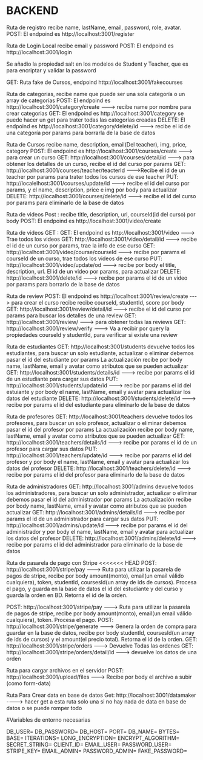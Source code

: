 # BACKEND

Ruta de registro recibe  name, lastName, email, password, role, avatar.
POST: El endpoind es http://localhost:3001/register

Ruta de Login Local recibe email y password
POST: El endpoind es http://localhost:3001/login

Se añadio la propiedad salt en los modelos de Student y Teacher, que es para encriptar y validar la password

GET: Ruta fake de Cursos, endpoind http://localhost:3001/fakecourses

Ruta de categorias, recibe name que puede ser una sola categoría o un array de categorías
POST: El endpoind es http://localhost:3001/category/create ---> recibe name por nombre para crear categorias
GET: El endpoind es http://localhost:3001/category se puede hacer un get para trater todas las categorías creadas
DELETE: El endpoind es http://localhost:3001/category/delete/id ---> recibe el id de una categoría por params para borrarla de la base de datos

Ruta de Cursos recibe name, description, email(Del teacher), img, price, category
POST: El endpoind es http://localhost:3001/courses/create ---> para crear un curso
GET: http://localhost:3001/courses/detail/id ---> para obtener los detalles de un curso, recibe el id del curso por params
GET: http://localhost:3001/courses/teacher/teacterId --->Recibe el id de un teacher por params para trater todos los cursos de ese teacher
PUT: http://localelhost:3001/courses/update/id ---> recibe el id del curso por params, y el name, description, price e img por body para actualizar
DELETE: http://localhost:3001/courses/delete/id ---> recibe el id del curso por params para eliminarlo de la base de datos

Ruta de videos  Post : recibe title, description, url, courseId(id del curso) por body
POST: El endpoind es http://localhost:3001/video/create

Ruta de videos GET :
GET: El endpoind es http://localhost:3001/video ---> Trae todos los videos
GET: http://localhost:3001/video/detail/id ---> recibe el id de un curso por params, trae la info de ese curso
GET: http://localhost:3001/video/course/courseId ---> recibe por params el courseId de un curso, trae todos los videos de ese curso
PUT: http://localhost:3001/video/update/od ---> recibe por body el title, description, url. El id de un video por params, para actualizar
DELETE: http://localhost:3001/delete/id ---> recibe por params el id de un video por params para borrarlo de la base de datos

Ruta de review
POST: El endpoind es http://localhost:3001/review/create ---> para crear el curso recibe recibe courseId, studentId, score por body
GET: http://localhost:3001/review/detail/id ---> recibe el id del curso por params para buscar los detalles de una review
GET: http://localhost:3001/review/ ---> para obtener todas las reviews
GET: http://localhost:3001/review/verify ---> Va a recibir por query la propiedades courseId y studentId, para verificar si existe una review


Ruta de estudiantes
GET: http://localhost:3001/students devuelve todos los estudiantes, para buscar un solo estudiante, actualizar o eliminar debemos pasar el id del estudiante por params
La actualización recibe por body name, lastName, email y avatar como atributos que se pueden actualizar
GET: http://localhost:3001/students/details/id ---> recibe por params  el id de un estudiante para cargar sus datos
PUT: http://localhost:3001/students/update/id ---> recibe por params el id del estuiante y por body el name, lastName, email y avatar para actualizar los datos del estudiante
DELETE: http://localhost:3001/students/delete/id ---> recibe por params el id del estudiante para eliminarlo de la base de datos


Ruta de profesores
GET: http://localhost:3001/teachers devuelve todos los profesores, para buscar un solo profesor, actualizar o eliminar debemos pasar el id del profesor por params
La actualización recibe por body name, lastName, email y avatar como atributos que se pueden actualizar
GET: http://localhost:3001/teachers/details/id ---> recibe por params  el id de un profesor para cargar sus datos
PUT: http://localhost:3001/teachers/update/id ---> recibe por params el id del profesor y por body el name, lastName, email y avatar para actualizar los datos del profesor
DELETE: http://localhost:3001/teachers/delete/id ---> recibe por params el id del profesor para eliminarlo de la base de datos

Ruta de administradores
GET: http://localhost:3001/admins devuelve todos los administradores, para buscar un solo administrador, actualizar o eliminar debemos pasar el id del administrador por params
La actualización recibe por body name, lastName, email y avatar como atributos que se pueden actualizar
GET: http://localhost:3001/admins/details/id ---> recibe por params  el id de un administrador para cargar sus datos
PUT: http://localhost:3001/admins/update/id ---> recibe por params el id del administrador y por body el name, lastName, email y avatar para actualizar los datos del profesor
DELETE: http://localhost:3001/admins/delete/id ---> recibe por params el id del administrador para eliminarlo de la base de datos

Ruta de pasarela de pago con Stripe
<<<<<<< HEAD
POST: http://localhost:3001/stripe/pay ---> Ruta para utilizar la pasarela de pagos de stripe, recibe por body amount(monto), email(un email válido cualquiera), token, studentId, coursesId(un array de ids de cursos). Procesa el pago, y guarda en la base de datos el id del estudiante y del curso y guarda la orden en BD. Retorna el id de la orden.

POST: http://localhost:3001/stripe/pay ---> Ruta para utilizar la pasarela de pagos de stripe, recibe por body amount(monto), email(un email válido cualquiera), token. Procesa el pago.
POST: http://localhost:3001/stripe/generate ---> Genera la orden de compra para guardar en la base de datos, recibe por body studentId, coursesId(un array de ids de cursos) y el amount(el precio total). Retorna el id de la orden.
GET: http://localhost:3001/stripe/orders ---> Devuelve Todas las ordenes
GET: http://localhost:3001/stripe/orders/detail/id ---> devuelve los datos de una orden

Ruta para cargar archivos en el servidor
POST: http://localhost:3001/upload/files ---> Recibe por body el archivo a subir (como form-data)

Ruta Para Crear data en base de datos
Get: http://localhost:3001/datamaker ----> hacer get a esta ruta solo una si no hay nada de data en base de datos o se puede romper todo

#Variables de entorno necesarias

DB_USER=
DB_PASSWORD=
DB_HOST=
PORT=
DB_NAME=
BYTES=
BASE=
ITERATIONS=
LONG_ENCRYPTION=
ENCRYPT_ALGORITHM=
SECRET_STRING=
CLIENT_ID=
EMAIL_USER=
PASSWORD_USER=
STRIPE_KEY=
EMAIL_ADMIN=
PASSWORD_ADMIN=
FAKE_PASSWORD=